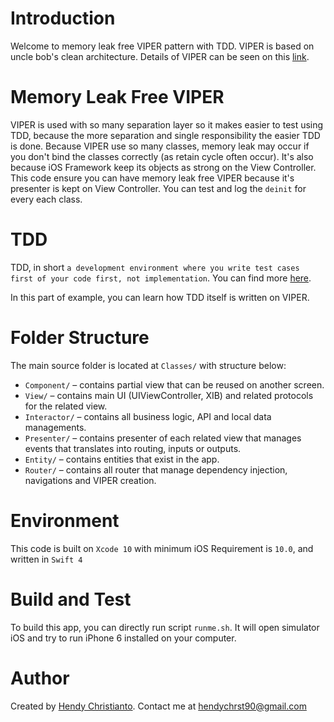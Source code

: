 # Introduction
Welcome to memory leak free VIPER pattern with TDD. VIPER is based on uncle bob's clean architecture. Details of VIPER can be seen on this [link](https://www.objc.io/issues/13-architecture/viper/).

# Memory Leak Free VIPER
VIPER is used with so many separation layer so it makes easier to test using TDD, because the more separation and single responsibility the easier TDD is done. Because VIPER use so many classes, memory leak may occur if you don't bind the classes correctly (as retain cycle often occur). It's also because iOS Framework keep its objects as strong on the View Controller. This code ensure you can have memory leak free VIPER because it's presenter is kept on View Controller. You can test and log the `deinit` for every each class.

# TDD
TDD, in short `a development environment where you write test cases first of your code first, not implementation`. You can find more [here](https://www.tutorialspoint.com/software_testing_dictionary/test_driven_development.htm). 

In this part of example, you can learn how TDD itself is written on VIPER.

# Folder Structure
The main source folder is located at `Classes/` with structure below:
- `Component/` – contains partial view that can be reused on another screen. 
- `View/` – contains main UI (UIViewController, XIB) and related protocols for the related view.
- `Interactor/` – contains all business logic, API and local data managements.
- `Presenter/` – contains presenter of each related view that manages events that translates into routing, inputs or outputs.
- `Entity/` – contains entities that exist in the app.
- `Router/` – contains all router that manage dependency injection, navigations and VIPER creation.

# Environment
This code is built on `Xcode 10` with minimum iOS Requirement is `10.0`, and written in `Swift 4`

# Build and Test
To build this app, you can directly run script `runme.sh`. It will open simulator iOS and try to run iPhone 6 installed on your computer.

# Author
Created by [Hendy Christianto](https://www.linkedin.com/in/hendy-christianto-1a47729a/). Contact me at hendychrst90@gmail.com
